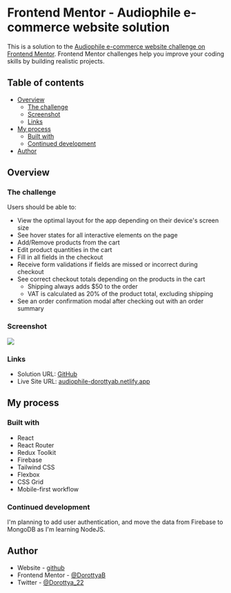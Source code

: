 # Frontend Mentor - Audiophile e-commerce website solution

This is a solution to the [Audiophile e-commerce website challenge on Frontend Mentor](https://www.frontendmentor.io/challenges/audiophile-ecommerce-website-C8cuSd_wx). Frontend Mentor challenges help you improve your coding skills by building realistic projects.

## Table of contents

- [Overview](#overview)
  - [The challenge](#the-challenge)
  - [Screenshot](#screenshot)
  - [Links](#links)
- [My process](#my-process)
  - [Built with](#built-with)
  - [Continued development](#continued-development)
- [Author](#author)

## Overview

### The challenge

Users should be able to:

- View the optimal layout for the app depending on their device's screen size
- See hover states for all interactive elements on the page
- Add/Remove products from the cart
- Edit product quantities in the cart
- Fill in all fields in the checkout
- Receive form validations if fields are missed or incorrect during checkout
- See correct checkout totals depending on the products in the cart
  - Shipping always adds $50 to the order
  - VAT is calculated as 20% of the product total, excluding shipping
- See an order confirmation modal after checking out with an order summary

### Screenshot

![](./preview.jpg)

### Links

- Solution URL: [GitHub](https://github.com/DorottyaB/audiophile-ecommerce)
- Live Site URL: [audiophile-dorottyab.netlify.app](https://audiophile-dorottyab.netlify.app/)

## My process

### Built with

- React
- React Router
- Redux Toolkit
- Firebase
- Tailwind CSS
- Flexbox
- CSS Grid
- Mobile-first workflow

### Continued development

I'm planning to add user authentication, and move the data from Firebase to MongoDB as I'm learning NodeJS.

## Author

- Website - [github](https://github.com/DorottyaB)
- Frontend Mentor - [@DorottyaB](https://www.frontendmentor.io/profile/DorottyaB)
- Twitter - [@Dorottya_22](https://www.twitter.com/Dorottya_22)
